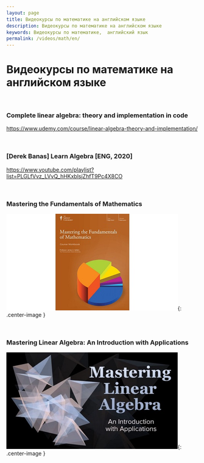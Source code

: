```yaml
---
layout: page
title: Видеокурсы по математике на английском языке
description: Видеокурсы по математике на английском языке
keywords: Видеокурсы по математике,  английский язык
permalink: /videos/math/en/
---
```


# Видеокурсы по математике на английском языке

<br/>

### Complete linear algebra: theory and implementation in code

https://www.udemy.com/course/linear-algebra-theory-and-implementation/

<br/>

### [Derek Banas] Learn Algebra [ENG, 2020]

https://www.youtube.com/playlist?list=PLGLfVvz_LVvQ_hHKxblsjZhfT9Pc4X8CO

<br/>

### Mastering the Fundamentals of Mathematics

![Mastering the Fundamentals of Mathematics](/img/videos/mastering-fundamentals-mathematics-video.jpg 'Mastering the Fundamentals of Mathematics'){: .center-image }

<br/>

### Mastering Linear Algebra: An Introduction with Applications

![Mastering Linear Algebra](/img/videos/mastering-linear-algebra-introduction-apps.jpg 'Mastering Linear Algebra'){: .center-image }
